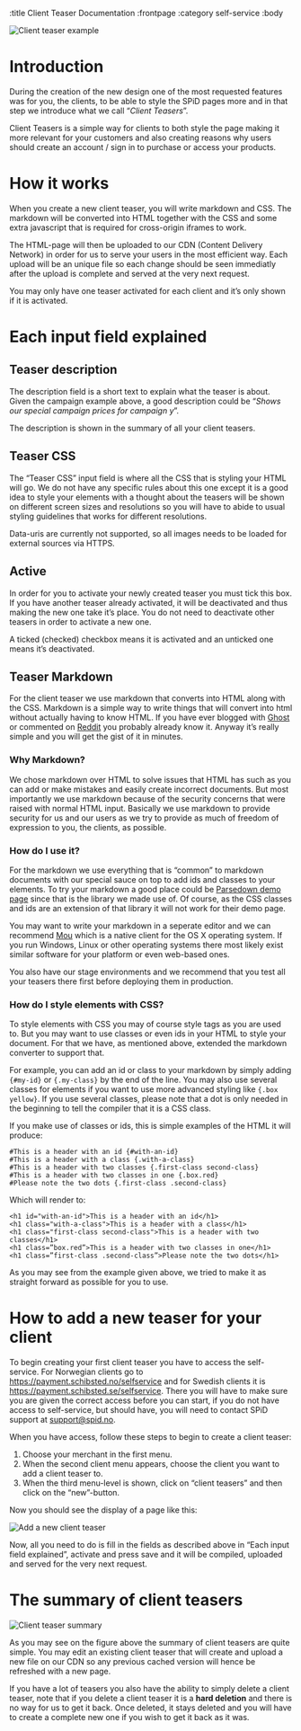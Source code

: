 :title Client Teaser Documentation
:frontpage
:category self-service
:body

![Client teaser example](/images/client_teaser/client_teaser_example.png)

# Introduction

During the creation of the new design one of the most requested features was for you, the clients, to be able to style the SPiD pages more and in that step we introduce what we call “*Client Teasers*”.

Client Teasers is a simple way for clients to both style the page making it more relevant for your customers and also creating reasons why users should create an account / sign in to purchase or access your products.

# How it works

When you create a new client teaser, you will write markdown and CSS. The markdown will be converted into HTML together with the CSS and some extra javascript that is required for cross-origin iframes to work.

The HTML-page will then be uploaded to our CDN (Content Delivery Network) in order for us to serve your users in the most efficient way. Each upload will be an unique file so each change should be seen immediatly after the upload is complete and served at the very next request.

You may only have one teaser activated for each client and it’s only shown if it is activated.

# Each input field explained

## Teaser description

The description field is a short text to explain what the teaser is about. Given the campaign example above, a good description could be “*Shows our special campaign prices for campaign y*”.

The description is shown in the summary of all your client teasers.

## Teaser CSS

The “Teaser CSS” input field is where all the CSS that is styling your HTML will go. We do not have any specific rules about this one except it is a good idea to style your elements with a thought about the teasers will be shown on different screen sizes and resolutions so you will have to abide to usual styling guidelines that works for different resolutions.

Data-uris are currently not supported, so all images needs to be loaded for external sources via HTTPS.

## Active

In order for you to activate your newly created teaser you must tick this box. If you have another teaser already activated, it will be deactivated and thus making the new one take it’s place. You do not need to deactivate other teasers in order to activate a new one.

A ticked (checked) checkbox means it is activated and an unticked one means it’s deactivated.

## Teaser Markdown

For the client teaser we use markdown that converts into HTML along with the CSS. Markdown is a simple way to write things that will convert into html without actually having to know HTML. If you have ever blogged with [Ghost](http://ghost.org) or commented on [Reddit](http://reddit.com) you probably already know it. Anyway it’s really simple and you will get the gist of it in minutes.

### Why Markdown?

We chose markdown over HTML to solve issues that HTML has such as you can add or make mistakes and easily create incorrect documents. But most importantly we use markdown because of the security concerns that were raised with normal HTML input. Basically we use markdown to provide security for us and our users as we try to provide as much of freedom of expression to you, the clients, as possible.

### How do I use it?

For the markdown we use everything that is “common” to markdown documents with our special sauce on top to add ids and classes to your elements. To try your markdown a good place could be [Parsedown demo page](http://parsedown.org/demo) since that is the library we made use of. Of course, as the CSS classes and ids are an extension of that library it will not work for their demo page.

You may want to write your markdown in a seperate editor and we can recommend [Mou](http://25.io/mou/) which is a native client for the OS X operating system. If you run Windows, Linux or other operating systems there most likely exist similar software for your platform or even web-based ones.

You also have our stage environments and we recommend that you test all your teasers there first before deploying them in production.

### How do I style elements with CSS?

To style elements with CSS you may of course style tags as you are used to. But you may want to use classes or even ids in your HTML to style your document. For that we have, as mentioned above, extended the markdown converter to support that.

For example, you can add an id or class to your markdown by simply adding ```{#my-id}``` or ```{.my-class}``` by the end of the line. You may also use several classes for elements if you want to use more advanced styling like ```{.box yellow}```. If you use several classes, please note that a dot is only needed in the beginning to tell the compiler that it is a CSS class.

If you make use of classes or ids, this is simple examples of the HTML it will produce:

```
#This is a header with an id {#with-an-id}
#This is a header with a class {.with-a-class}
#This is a header with two classes {.first-class second-class}
#This is a header with two classes in one {.box.red}
#Please note the two dots {.first-class .second-class}
```

Which will render to:

```
<h1 id="with-an-id">This is a header with an id</h1>
<h1 class="with-a-class">This is a header with a class</h1>
<h1 class="first-class second-class">This is a header with two classes</h1>
<h1 class=”box.red”>This is a header with two classes in one</h1>
<h1 class=”first-class .second-class”>Please note the two dots</h1>
```

As you may see from the example given above, we tried to make it as straight forward as possible for you to use.


# How to add a new teaser for your client

To begin creating your first client teaser you have to access the self-service. For Norwegian clients go to https://payment.schibsted.no/selfservice and for Swedish clients it is https://payment.schibsted.se/selfservice. There you will have to make sure you are given the correct access before you can start, if you do not have access to self-service, but should have, you will need to contact SPiD support at support@spid.no.

When you have access, follow these steps to begin to create a client teaser:

1. Choose your merchant in the first menu.
2. When the second client menu appears, choose the client you want to add a client teaser to.
3. When the third menu-level is shown, click on “client teasers” and then click on the “new”-button.

Now you should see the display of a page like this:


![Add a new client teaser](/images/client_teaser/new_client_teaser.png)


Now, all you need to do is fill in the fields as described above in “Each input field explained”, activate and press save and it will be compiled, uploaded and served for the very next request.


# The summary of client teasers

![Client teaser summary](/images/client_teaser/client_teaser_summary.png)

As you may see on the figure above the summary of client teasers are quite simple. You may edit an existing client teaser that will create and upload a new file on our CDN so any previous cached version will hence be refreshed with a new page.

If you have a lot of teasers you also have the ability to simply delete a client teaser, note that if you delete a client teaser it is a **hard deletion** and there is no way for us to get it back. Once deleted, it stays deleted and you will have to create a complete new one if you wish to get it back as it was.
